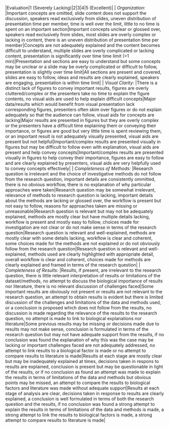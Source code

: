 |Evaluation|1 (Severely Lacking)|2|3|4|5 (Excellent)|
| *Organization:* |Important concepts are omitted, slide content does not support the discussion, speakers read exclusively from slides, uneven distribution of presentation time per member, time is well over the limit, little to no time is spent on an important section|Important concepts unclear or glossed over, speakers read exclusively from slides, most slides are overly complex or lacking in content, there is an uneven distribution of presentation time per member|Concepts are not adequately explained and the content becomes difficult to understand, multiple slides are overly complicated or lacking content, presentation is significantly over time time limit (>1 min)|Presentation  and sections are easy to understand but some concepts may be unclear or a slide may be overly complicated or difficult to follow, presentation is slightly over time limit|All sections are present and covered, slides are easy to follow, ideas and results are clearly explained, speakers are engaging, presentation is within time limit|
| *Visual Clarity:* |There is a distinct lack of figures to convey important results, figures are overly cluttered/complex or the presenters take no time to explain the figure contents, no visual aids are used to help explain difficult concepts|Major data/results which would benefit from visual presentation lack corresponding figures, presenters often skim over figures or do not explain adequately so that the audience can follow, visual aids for concepts are lacking|Major results are presented in figures but they are overly complex or the presenters have a difficult time explaining them or conveying their importance, or figures are good but very little time is spent reviewing them, or an important result is not adequately visually presented, visual aids are present but not helpful|Important/complex results are presented visually in figures but may be difficult to follow even with explanation, visual aids are present and help convey concepts|Important/complex results are presented visually in figures to help convey their importance, figures are easy to follow and are clearly explained by presenters, visual aids are very helpfully used to convey concepts effectively|
| *Completeness of Methods:* |Research question is irrelevant and the choice of investigative methods do not follow from the research question, important details are consistently ommitted, there is no obvious workflow, there is no explanation of why particular approaches were taken|Research question may be somewhat irrelevant, relevance of methods to research question is lacking, important details about the methods are lacking or glossed over, the workflow is present but not easy to follow, reasons for approaches taken are missing or unreasonable|Research question is relevant but may not be adequately explained, methods are mostly clear but have multiple details lacking, workflow is present and mostly easy to follow, choices made for investigation are not clear or do not make sense in terms of the research question|Research question is relevant and well-explained, methods are mostly clear with some details lacking, workflow is clear and coherent, some choices made for the methods are not explained or do not obviously follow from the research question|Research question is relevant and well-explained, methods used are clearly highlighted with appropriate detail, overall workflow is clear and coherent, choices made for methods are clearly explained and framed in terms of the research question|
| *Completeness of Results:* |Results, if present, are irrelevant to the research question, there is little relevant interpretation of results or limitations of the dataset/methods, no attempt to discuss the biological importance of results nor literature, there is no relevant discussion of challenges faced|Some important results are obviously not present or results are not relevant to the research question, an attempt to obtain results is evident but there is limited discussion of the challenges and limitations of the data and methods used, or a conclusion is proposed which does not follow from the results, no discussion is made regarding the relevance of the results to the research question, no attempt is made to link to biological explanations nor literature|Some previous results may be missing or decisions made due to results may not make sense, conclusion is formulated in terms of the research question but may not have adequate support from the results, if no conclusion was found the explanation of why this was the case may be lacking or important challenges faced are not adequately addressed, no attempt to link results to a biological factor is made or no attempt to compare results to literature is made|Results at each stage are mostly clear but may be inadequately explained at times, decisions taken in respons to results are explained, conclusion is present but may be questionable in light of the results, or if no conclusion as found an attempt was made to explain the results in terms of limitations of the data and methods but obvious points may be missed, an attempt to compare the results to biological factors and literature was made without adequate support|Results at each stage of analysis are clear, decisions taken in response to results are clearly explained, a conclusion is well formulated in terms of both the research question and the results, if no conclusion was found a strong attempt to explain the results in terms of limitations of the data and methods is made, a strong attempt to link the results to biological factors is made, a strong attempt to compare results to literature is made|
